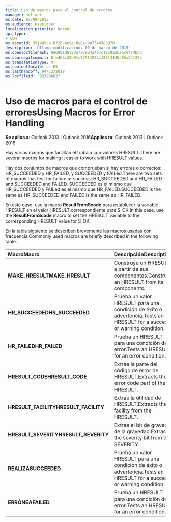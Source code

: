 ```yaml
---
title: Uso de macros para el control de errores
manager: soliver
ms.date: 03/09/2015
ms.audience: Developer
localization_priority: Normal
api_type:
- COM
ms.assetid: 351405ca-b72b-4e9e-bc8e-947344588970
description: 'Última modificación: 09 de marzo de 2015'
ms.openlocfilehash: 9e6901d6583e7a7924a4a7c19c0a262bcef74bd3
ms.sourcegitcommit: 8fe462c32b91c87911942c188f3445e85a54137c
ms.translationtype: MT
ms.contentlocale: es-ES
ms.lasthandoff: 04/23/2019
ms.locfileid: "32329662"
---
```

# <a name="using-macros-for-error-handling"></a><span data-ttu-id="b66c6-103">Uso de macros para el control de errores</span><span class="sxs-lookup"><span data-stu-id="b66c6-103">Using Macros for Error Handling</span></span>

  
  
<span data-ttu-id="b66c6-104">**Se aplica a**: Outlook 2013 | Outlook 2016</span><span class="sxs-lookup"><span data-stu-id="b66c6-104">**Applies to**: Outlook 2013 | Outlook 2016</span></span> 
  
<span data-ttu-id="b66c6-105">Hay varias macros que facilitan el trabajo con valores HRESULT.</span><span class="sxs-lookup"><span data-stu-id="b66c6-105">There are several macros for making it easier to work with HRESULT values.</span></span>
  
<span data-ttu-id="b66c6-106">Hay dos conjuntos de macros que comprueban si hay errores o correctos: HR_SUCCEEDED y HR_FAILED, y SUCCEEDED y FAILed.</span><span class="sxs-lookup"><span data-stu-id="b66c6-106">There are two sets of macros that test for failure or success: HR_SUCCEEDED and HR_FAILED and SUCCEEDED and FAILED.</span></span> <span data-ttu-id="b66c6-107">SUCCEEDED es el mismo que HR_SUCCEEDED y FAILed es el mismo que HR_FAILED.</span><span class="sxs-lookup"><span data-stu-id="b66c6-107">SUCCEEDED is the same as HR_SUCCEEDED and FAILED is the same as HR_FAILED.</span></span>
  
<span data-ttu-id="b66c6-108">En este caso, use la macro **ResultFromScode** para establecer la variable HRESULT en el valor HRESULT correspondiente para S_OK.</span><span class="sxs-lookup"><span data-stu-id="b66c6-108">In this case, use the **ResultFromScode** macro to set the HRESULT variable to the corresponding HRESULT value for S_OK.</span></span> 
  
<span data-ttu-id="b66c6-109">En la tabla siguiente se describen brevemente las macros usadas con frecuencia.</span><span class="sxs-lookup"><span data-stu-id="b66c6-109">Commonly used macros are briefly described in the following table.</span></span>
  
|<span data-ttu-id="b66c6-110">**Macro**</span><span class="sxs-lookup"><span data-stu-id="b66c6-110">**Macro**</span></span>|<span data-ttu-id="b66c6-111">**Descripción**</span><span class="sxs-lookup"><span data-stu-id="b66c6-111">**Description**</span></span>|
|:-----|:-----|
|<span data-ttu-id="b66c6-112">**MAKE_HRESULT**</span><span class="sxs-lookup"><span data-stu-id="b66c6-112">**MAKE_HRESULT**</span></span> <br/> |<span data-ttu-id="b66c6-113">Construye un HRESULT a partir de sus componentes.</span><span class="sxs-lookup"><span data-stu-id="b66c6-113">Constructs an HRESULT from its components.</span></span>  <br/> |
|<span data-ttu-id="b66c6-114">**HR_SUCCEEDED**</span><span class="sxs-lookup"><span data-stu-id="b66c6-114">**HR_SUCCEEDED**</span></span> <br/> |<span data-ttu-id="b66c6-115">Prueba un valor HRESULT para una condición de éxito o advertencia.</span><span class="sxs-lookup"><span data-stu-id="b66c6-115">Tests an HRESULT for a success or warning condition.</span></span>  <br/> |
|<span data-ttu-id="b66c6-116">**HR_FAILED**</span><span class="sxs-lookup"><span data-stu-id="b66c6-116">**HR_FAILED**</span></span> <br/> |<span data-ttu-id="b66c6-117">Prueba un HRESULT para una condición de error.</span><span class="sxs-lookup"><span data-stu-id="b66c6-117">Tests an HRESULT for an error condition.</span></span>  <br/> |
|<span data-ttu-id="b66c6-118">**HRESULT_CODE**</span><span class="sxs-lookup"><span data-stu-id="b66c6-118">**HRESULT_CODE**</span></span> <br/> |<span data-ttu-id="b66c6-119">Extrae la parte del código de error de HRESULT.</span><span class="sxs-lookup"><span data-stu-id="b66c6-119">Extracts the error code part of the HRESULT.</span></span>  <br/> |
|<span data-ttu-id="b66c6-120">**HRESULT_FACILITY**</span><span class="sxs-lookup"><span data-stu-id="b66c6-120">**HRESULT_FACILITY**</span></span> <br/> |<span data-ttu-id="b66c6-121">Extrae la utilidad de HRESULT.</span><span class="sxs-lookup"><span data-stu-id="b66c6-121">Extracts the facility from the HRESULT.</span></span>  <br/> |
|<span data-ttu-id="b66c6-122">**HRESULT_SEVERITY**</span><span class="sxs-lookup"><span data-stu-id="b66c6-122">**HRESULT_SEVERITY**</span></span> <br/> |<span data-ttu-id="b66c6-123">Extrae el bit de gravedad de la gravedad.</span><span class="sxs-lookup"><span data-stu-id="b66c6-123">Extracts the severity bit from the SEVERITY.</span></span>  <br/> |
|<span data-ttu-id="b66c6-124">**REALIZA**</span><span class="sxs-lookup"><span data-stu-id="b66c6-124">**SUCCEEDED**</span></span> <br/> |<span data-ttu-id="b66c6-125">Prueba un valor HRESULT para una condición de éxito o advertencia.</span><span class="sxs-lookup"><span data-stu-id="b66c6-125">Tests an HRESULT for a success or warning condition.</span></span>  <br/> |
|<span data-ttu-id="b66c6-126">**ERRÓNEA**</span><span class="sxs-lookup"><span data-stu-id="b66c6-126">**FAILED**</span></span> <br/> |<span data-ttu-id="b66c6-127">Prueba un HRESULT para una condición de error.</span><span class="sxs-lookup"><span data-stu-id="b66c6-127">Tests an HRESULT for an error condition.</span></span>  <br/> |
   


